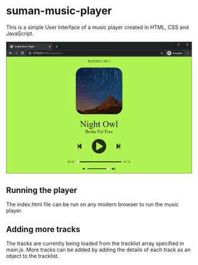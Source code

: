 # suman-music-player 
This is a simple User Interface of a music player created in HTML, CSS and JavaScript.

![Output](/output/html-css.png)

## Running the player

The index.html file can be run on any modern browser to run the music player.

## Adding more tracks

The tracks are currently being loaded from the tracklist array specified in main.js. More tracks can be added by adding the details of each track as an object to the tracklist.
